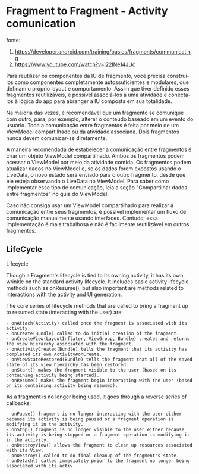 # Fragment to Fragment - Activity comunication

fonte:  
1. https://developer.android.com/training/basics/fragments/communicating
2. https://www.youtube.com/watch?v=i22INe14JUc

Para reutilizar os componentes da IU de fragmento, você precisa construí-los como componentes completamente autossuficientes e modulares, que definam o próprio layout e comportamento. Assim que tiver definido esses fragmentos reutilizáveis, é possível associá-los a uma atividade e conectá-los à lógica do app para abranger a IU composta em sua totalidade.

Na maioria das vezes, é recomendável que um fragmento se comunique com outro, para, por exemplo, alterar o conteúdo baseado em um evento do usuário. Toda a comunicação entre fragmentos é feita por meio de um ViewModel compartilhado ou da atividade associada. Dois fragmentos nunca devem comunicar-se diretamente.

A maneira recomendada de estabelecer a comunicação entre fragmentos é criar um objeto ViewModel compartilhado. Ambos os fragmentos podem acessar o ViewModel por meio da atividade contida. Os fragmentos podem atualizar dados no ViewModel e, se os dados forem expostos usando o LiveData, o novo estado será enviado para o outro fragmento, desde que ele esteja observando o LiveData no ViewModel. Para saber como implementar esse tipo de comunicação, leia a seção "Compartilhar dados entre fragmentos" no guia do ViewModel.

Caso não consiga usar um ViewModel compartilhado para realizar a comunicação entre seus fragmentos, é possível implementar um fluxo de comunicação manualmente usando interfaces. Contudo, essa implementação é mais trabalhosa e não é facilmente reutilizável em outros fragmentos. 

## LifeCycle

Lifecycle

Though a Fragment's lifecycle is tied to its owning activity, it has its own wrinkle on the standard activity lifecycle. It includes basic activity lifecycle methods such as onResume(), but also important are methods related to interactions with the activity and UI generation.

The core series of lifecycle methods that are called to bring a fragment up to resumed state (interacting with the user) are:

    - onAttach(Activity) called once the fragment is associated with its activity.
    - onCreate(Bundle) called to do initial creation of the fragment.
    - onCreateView(LayoutInflater, ViewGroup, Bundle) creates and returns the view hierarchy associated with the fragment.
    - onActivityCreated(Bundle) tells the fragment that its activity has completed its own Activity#onCreate.
    - onViewStateRestored(Bundle) tells the fragment that all of the saved state of its view hierarchy has been restored.
    - onStart() makes the fragment visible to the user (based on its containing activity being started).
    - onResume() makes the fragment begin interacting with the user (based on its containing activity being resumed). 

As a fragment is no longer being used, it goes through a reverse series of callbacks:

    - onPause() fragment is no longer interacting with the user either because its activity is being paused or a fragment operation is modifying it in the activity.
    - onStop() fragment is no longer visible to the user either because its activity is being stopped or a fragment operation is modifying it in the activity.
    - onDestroyView() allows the fragment to clean up resources associated with its View.
    - onDestroy() called to do final cleanup of the fragment's state.
    - onDetach() called immediately prior to the fragment no longer being associated with its activ